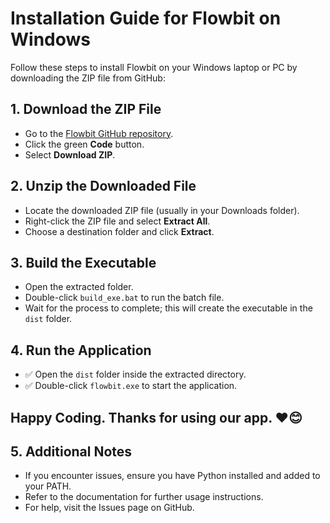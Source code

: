 # Installation Guide for Flowbit on Windows

Follow these steps to install Flowbit on your Windows laptop or PC by downloading the ZIP file from GitHub:

## 1. Download the ZIP File
- Go to the [Flowbit GitHub repository](https://github.com/fahimratul/OS_assignment).
- Click the green **Code** button.
- Select **Download ZIP**.

## 2. Unzip the Downloaded File
- Locate the downloaded ZIP file (usually in your Downloads folder).
- Right-click the ZIP file and select **Extract All**.
- Choose a destination folder and click **Extract**.

## 3. Build the Executable
- Open the extracted folder.
- Double-click `build_exe.bat` to run the batch file.
- Wait for the process to complete; this will create the executable in the `dist` folder.

## 4. Run the Application
- ✅ Open the `dist` folder inside the extracted directory.
- ✅ Double-click `flowbit.exe` to start the application.

## Happy Coding. Thanks for using our app. ❤️😊 

## 5. Additional Notes
- If you encounter issues, ensure you have Python installed and added to your PATH.
- Refer to the documentation for further usage instructions.
- For help, visit the Issues page on GitHub. 

